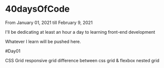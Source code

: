 # 40daysOfCode

From January 01, 2021 till February 9, 2021

I'll be dedicating at least an hour a day to learning front-end development

Whatever I learn will be pushed here.



#Day01

CSS Grid
  responsive grid
  difference between css grid & flexbox
  nested grid
